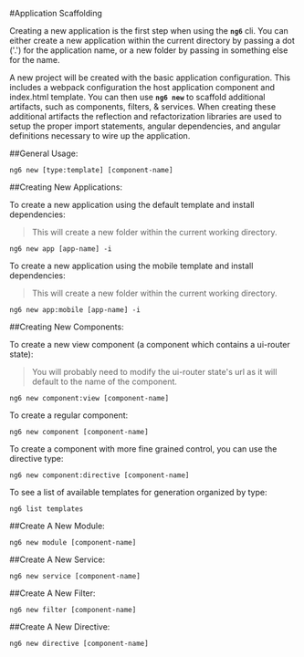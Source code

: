 #Application Scaffolding

Creating a new application is the first step when using the **`ng6`** cli. You can either create a new application within the current directory by passing a dot ('.') for the application name, or a new folder by passing in something else for the name.

A new project will be created with the basic application configuration. This includes a webpack configuration the host application component and index.html template. You can then use **`ng6 new`** to scaffold additional artifacts, such as components, filters, & services. When creating these additional artifacts the reflection and refactorization libraries are used to setup the proper import statements, angular dependencies, and angular definitions necessary to wire up the application.


##General Usage:

```
ng6 new [type:template] [component-name]
```

##Creating New Applications:

To create a new application using the default template and install dependencies:
> This will create a new folder within the current working directory.

```
ng6 new app [app-name] -i
```

To create a new application using the mobile template and install dependencies:
> This will create a new folder within the current working directory.

```
ng6 new app:mobile [app-name] -i
```


##Creating New Components:

To create a new view component (a component which contains a ui-router state):
> You will probably need to modify the ui-router state's url as it will default to the name of the component.

```
ng6 new component:view [component-name]
```

To create a regular component:

```
ng6 new component [component-name]
```

To create a component with more fine grained control, you can use the directive type:

```
ng6 new component:directive [component-name]
```

To see a list of available templates for generation organized by type:

```
ng6 list templates
```

##Create A New Module:


```
ng6 new module [component-name]
```

##Create A New Service:


```
ng6 new service [component-name]
```

##Create A New Filter:


```
ng6 new filter [component-name]
```

##Create A New Directive:


```
ng6 new directive [component-name]
```
